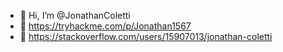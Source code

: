 - 👋 Hi, I’m @JonathanColetti
- 🔎 https://tryhackme.com/p/Jonathan1567
- 💬 https://stackoverflow.com/users/15907013/jonathan-coletti

